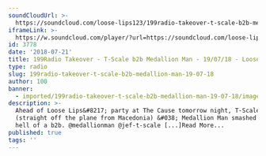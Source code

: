 ```yaml
---
soundCloudUrl: >-
  https://soundcloud.com/loose-lips123/199radio-takeover-t-scale-b2b-medallion-man-190718
iframeLink: >-
  https://w.soundcloud.com/player/?url=https://soundcloud.com/loose-lips123/199radio-takeover-t-scale-b2b-medallion-man-190718&color=00aabb&auto_play=false&hide_related=false&show_comments=true&show_user=true&show_reposts=false
id: 3778
date: '2018-07-21'
title: 199Radio Takeover - T-Scale b2b Medallion Man - 19/07/18 - Loose Lips
type: radio
slug: 199radio-takeover-t-scale-b2b-medallion-man-19-07-18
author: 100
banner:
  - imported/199radio-takeover-t-scale-b2b-medallion-man-19-07-18/image3778.jpeg
description: >-
  Ahead of Loose Lips&#8217; party at The Cause tomorrow night, T-Scale
  (straight off the plane from Macedonia) &#038; Medallion Man smashed off one
  hell of a b2b. @medallionman @jef-t-scale [...]Read More...
published: true
tags: ''
---
```

